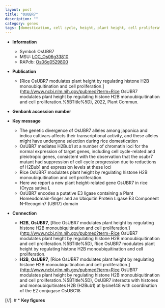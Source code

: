 ```yaml
---
layout: post
title: "OsUBR7"
description: ""
category: genes
tags: [domestication, cell cycle, height, plant height, cell proliferation, Ubiquitin]
---
```


* **Information**  
    + Symbol: OsUBR7  
    + MSU: [LOC_Os06g33810](http://rice.uga.edu/cgi-bin/ORF_infopage.cgi?orf=LOC_Os06g33810)  
    + RAPdb: [Os06g0529800](https://rapdb.dna.affrc.go.jp/locus/?name=Os06g0529800)  

* **Publication**  
    + [Rice OsUBR7 modulates plant height by regulating histone H2B monoubiquitination and cell proliferation.](http://www.ncbi.nlm.nih.gov/pubmed?term=Rice OsUBR7 modulates plant height by regulating histone H2B monoubiquitination and cell proliferation.%5BTitle%5D), 2022, Plant Commun.

* **Genbank accession number**  

* **Key message**  
    + The genetic divergence of OsUBR7 alleles among japonica and indica cultivars affects their transcriptional activity, and these alleles might have undergone selection during rice domestication
    + OsUBR7 mediates H2Bub1 at a number of chromatin loci for the normal expression of target genes, including cell cycle-related and pleiotropic genes, consistent with the observation that the osubr7 mutant had suppression of cell cycle progression due to reductions of H2Bub1 and expression levels at these loci
    + Rice OsUBR7 modulates plant height by regulating histone H2B monoubiquitination and cell proliferation.
    + Here we report a new plant height-related gene OsUBR7 in rice (Oryza sativa L
    + OsUBR7 encodes a putative E3 ligase containing a Plant Homeodomain-finger and an Ubiquitin Protein Ligase E3 Component N-Recognin7 (UBR7) domain

* **Connection**  
    + __H2B__, __OsUBR7__, [Rice OsUBR7 modulates plant height by regulating histone H2B monoubiquitination and cell proliferation.](http://www.ncbi.nlm.nih.gov/pubmed?term=Rice OsUBR7 modulates plant height by regulating histone H2B monoubiquitination and cell proliferation.%5BTitle%5D), Rice OsUBR7 modulates plant height by regulating histone H2B monoubiquitination and cell proliferation.
    + __H2B__, __OsUBR7__, [Rice OsUBR7 modulates plant height by regulating histone H2B monoubiquitination and cell proliferation.](http://www.ncbi.nlm.nih.gov/pubmed?term=Rice OsUBR7 modulates plant height by regulating histone H2B monoubiquitination and cell proliferation.%5BTitle%5D),  OsUBR7 interacts with histones and monoubiquitinates H2B (H2Bub1) at lysine148 with coordination of the E2 conjugase OsUBC18

[//]: # * **Key figures**  


